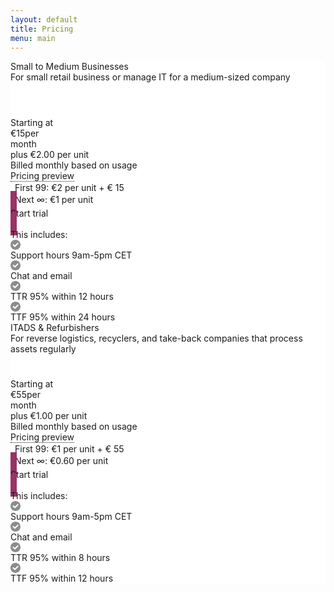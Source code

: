 ```yaml
---
layout: default
title: Pricing
menu: main
---
```

<div class="PricingTable is-whiteButtonText is-lightColorBackground flex-container direction-column justify-content-center align-items-center" data-testid="pricing-table-container" style="--pt-color-primary:#993365; background-color: rgb(255, 255, 255);">
  <div class="IntervalTabs-refContainer"></div>
  <div class="PricingTable-grid">
    <div class="PriceColumn flex-container direction-column justify-content-flex-start align-items-center" data-testid="price-column" style="--pt-animate-in-order:0;">
      <div class="PriceColumn-content flex-container direction-column justify-content-flex-start align-items-center">
        <div class="PriceColumn-aboutProduct flex-container direction-column">        
          <div class="PriceColumn-textAndProductImage flex-container">
            <div class="PriceColumn-textContainerHeightAligner" style="height: 90px;">
              <div class="PriceColumn-textContainer flex-container direction-column">
                <div class="PriceColumn-name flex-container"><span class="Text Text-color--default Text-fontSize--20 Text-fontWeight--600">Small to Medium Businesses</span></div>
                <span class="PriceColumn-description Text Text-color--default Text-fontSize--14">For small retail business or manage IT for a medium-sized company</span>
              </div>
            </div>
          </div>
        </div>
        <div class="PriceColumn-priceAndButton flex-container direction-column">
          <div class="PriceColumn-priceContainerHeightAligner" style="height: 128px;">
            <div class="PriceColumn-priceContainer">
              <div class="flex-container spacing-4 direction-column align-items-flex-start">
                <span class="PriceColumn-startingAtDescription Text Text-color--default Text-fontSize--13">Starting at</span>
                <div class="flex-container align-items-center"><span class="PriceColumn-price Text Text-color--default Text-fontSize--36 Text-fontWeight--700"><span>€15</span></span><span class="PriceColumn-interval Text Text-color--default Text-fontSize--13">per <br>month</span></div>
              </div>
              <div class="PriceColumn-perUnitPriceDescription"><span class="Text Text-color--default Text-fontSize--13">plus €2.00 per unit</span></div>
              <div class="PriceColumn-meteredDescription Text Text-color--default Text-fontSize--13">Billed monthly based on usage</div>
              <div class="Tooltip-Context TierPricingPreview-tooltipContext" style="padding: 0px;">
                <div class="align-items-center">
                  <div class="PriceColumn-meteredDescription Text Text-color--default Text-fontSize--13"><span style="    border-bottom: 1px dotted;">Pricing preview</span></div>
                  <div class="PriceColumn-meteredDescription Text Text-color--default Text-fontSize--13" style="margin-top: 2px">&ensp;First 99: €2 per unit + € 15</div>
                  <div class="PriceColumn-meteredDescription Text Text-color--default Text-fontSize--13" style="margin-top: 2px">&ensp;Next &#8734;: €1 per unit</div>
                </div>
              </div>
            </div>
          </div>
          <a class="Button PriceColumn-button Button--primary Button--lg" type="button" style="background-color: rgb(153, 51, 101); border-color: rgb(153, 51, 101); margin-top: 85px; padding: 10px; max-height: 30px; text-decoration: none !important;" href="https://app.usody.com/new_register/?plan=1" target="_blank">
            <div class="flex-container justify-content-center align-items-center"><span class="Text Text-color--default Text-fontWeight--500 Text--truncate">Start trial</span></div>
          </a>
        </div>
      </div>
      <div class="PriceColumn-featureListContainer flex-container direction-column">
        <span class="PriceColumn-featureListHeader Text Text-color--default Text-fontSize--14">This includes:</span>
        <div class="PriceColumn-featureList flex-container direction-column align-items-flex-start">
          <div class="PriceColumn-feature flex-container align-items-flex-start">
            <div class="PriceColumn-checkContainer flex-container">
              <svg class="InlineSVG Icon PriceColumn-check Icon--sm" focusable="false" fill="#1a1a1a" color="#1a1a1a" fill-opacity="0.5" height="16" viewBox="0 0 16 16" width="16">
                <path d="m8 16c-4.418278 0-8-3.581722-8-8s3.581722-8 8-8 8 3.581722 8 8-3.581722 8-8 8zm3.0832728-11.00479172-4.0832728 4.09057816-1.79289322-1.79289322c-.39052429-.39052429-1.02368927-.39052429-1.41421356 0s-.39052429 1.02368927 0 1.41421356l2.5 2.50000002c.39052429.3905243 1.02368927.3905243 1.41421356 0l4.79037962-4.79768495c.3905243-.3905243.3905243-1.02368927 0-1.41421357-.3905243-.39052429-1.0236893-.39052429-1.4142136 0z" fill-rule="evenodd"></path>
              </svg>
            </div>
            <span class="PriceColumn-featureText Text Text-color--default Text-fontSize--14">Support hours 9am-5pm CET</span>
          </div>
          <div class="PriceColumn-feature flex-container align-items-flex-start">
            <div class="PriceColumn-checkContainer flex-container">
              <svg class="InlineSVG Icon PriceColumn-check Icon--sm" focusable="false" fill="#1a1a1a" color="#1a1a1a" fill-opacity="0.5" height="16" viewBox="0 0 16 16" width="16">
                <path d="m8 16c-4.418278 0-8-3.581722-8-8s3.581722-8 8-8 8 3.581722 8 8-3.581722 8-8 8zm3.0832728-11.00479172-4.0832728 4.09057816-1.79289322-1.79289322c-.39052429-.39052429-1.02368927-.39052429-1.41421356 0s-.39052429 1.02368927 0 1.41421356l2.5 2.50000002c.39052429.3905243 1.02368927.3905243 1.41421356 0l4.79037962-4.79768495c.3905243-.3905243.3905243-1.02368927 0-1.41421357-.3905243-.39052429-1.0236893-.39052429-1.4142136 0z" fill-rule="evenodd"></path>
              </svg>
            </div>
            <span class="PriceColumn-featureText Text Text-color--default Text-fontSize--14">Chat and email</span>
          </div>
          <div class="PriceColumn-feature flex-container align-items-flex-start">
            <div class="PriceColumn-checkContainer flex-container">
              <svg class="InlineSVG Icon PriceColumn-check Icon--sm" focusable="false" fill="#1a1a1a" color="#1a1a1a" fill-opacity="0.5" height="16" viewBox="0 0 16 16" width="16">
                <path d="m8 16c-4.418278 0-8-3.581722-8-8s3.581722-8 8-8 8 3.581722 8 8-3.581722 8-8 8zm3.0832728-11.00479172-4.0832728 4.09057816-1.79289322-1.79289322c-.39052429-.39052429-1.02368927-.39052429-1.41421356 0s-.39052429 1.02368927 0 1.41421356l2.5 2.50000002c.39052429.3905243 1.02368927.3905243 1.41421356 0l4.79037962-4.79768495c.3905243-.3905243.3905243-1.02368927 0-1.41421357-.3905243-.39052429-1.0236893-.39052429-1.4142136 0z" fill-rule="evenodd"></path>
              </svg>
            </div>
            <span class="PriceColumn-featureText Text Text-color--default Text-fontSize--14">TTR 95% within 12 hours</span>
          </div>
          <div class="PriceColumn-feature flex-container align-items-flex-start">
            <div class="PriceColumn-checkContainer flex-container">
              <svg class="InlineSVG Icon PriceColumn-check Icon--sm" focusable="false" fill="#1a1a1a" color="#1a1a1a" fill-opacity="0.5" height="16" viewBox="0 0 16 16" width="16">
                <path d="m8 16c-4.418278 0-8-3.581722-8-8s3.581722-8 8-8 8 3.581722 8 8-3.581722 8-8 8zm3.0832728-11.00479172-4.0832728 4.09057816-1.79289322-1.79289322c-.39052429-.39052429-1.02368927-.39052429-1.41421356 0s-.39052429 1.02368927 0 1.41421356l2.5 2.50000002c.39052429.3905243 1.02368927.3905243 1.41421356 0l4.79037962-4.79768495c.3905243-.3905243.3905243-1.02368927 0-1.41421357-.3905243-.39052429-1.0236893-.39052429-1.4142136 0z" fill-rule="evenodd"></path>
              </svg>
            </div>
            <span class="PriceColumn-featureText Text Text-color--default Text-fontSize--14">TTF 95% within 24 hours</span>
          </div>
        </div>
      </div>
    </div>
    <div class="PriceColumn flex-container direction-column justify-content-flex-start align-items-center" data-testid="price-column" style="--pt-animate-in-order:1;">
      <div class="PriceColumn-content flex-container direction-column justify-content-flex-start align-items-center">
        <div class="PriceColumn-aboutProduct flex-container direction-column">
          <div class="PriceColumn-textAndProductImage flex-container">
            <div class="PriceColumn-textContainerHeightAligner" style="height: 90px;">
              <div class="PriceColumn-textContainer flex-container direction-column">
                <div class="PriceColumn-name flex-container"><span class="Text Text-color--default Text-fontSize--20 Text-fontWeight--600">ITADS &amp; Refurbishers</span></div>
                <span class="PriceColumn-description Text Text-color--default Text-fontSize--14">For reverse logistics, recyclers, and take-back companies that process assets regularly</span>
              </div>
            </div>
          </div>
        </div>
        <div class="PriceColumn-priceAndButton flex-container direction-column">
          <div class="PriceColumn-priceContainerHeightAligner" style="height: 128px;">
            <div class="PriceColumn-priceContainer">
              <div class="flex-container spacing-4 direction-column align-items-flex-start">
                <span class="PriceColumn-startingAtDescription Text Text-color--default Text-fontSize--13">Starting at</span>
                <div class="flex-container align-items-center"><span class="PriceColumn-price Text Text-color--default Text-fontSize--36 Text-fontWeight--700"><span>€55</span></span><span class="PriceColumn-interval Text Text-color--default Text-fontSize--13">per <br>month</span></div>
              </div>
              <div class="PriceColumn-perUnitPriceDescription"><span class="Text Text-color--default Text-fontSize--13">plus €1.00 per unit</span></div>
              <div class="PriceColumn-meteredDescription Text Text-color--default Text-fontSize--13">Billed monthly based on usage</div>
              <div class="Tooltip-Context TierPricingPreview-tooltipContext" style="padding: 0px;">
                <div class="align-items-center">
                  <div class="PriceColumn-meteredDescription Text Text-color--default Text-fontSize--13"><span style="    border-bottom: 1px dotted;">Pricing preview</span></div>
                  <div class="PriceColumn-meteredDescription Text Text-color--default Text-fontSize--13" style="margin-top: 2px">&ensp;First 99: €1 per unit + € 55</div>
                  <div class="PriceColumn-meteredDescription Text Text-color--default Text-fontSize--13" style="margin-top: 2px">&ensp;Next &#8734;: €0.60 per unit</div>
                </div>
              </div>
            </div>
          </div>
          <a class="Button PriceColumn-button Button--primary Button--lg" type="button" style="background-color: rgb(153, 51, 101); border-color: rgb(153, 51, 101); margin-top: 85px; padding: 10px; max-height: 30px; text-decoration: none !important;" href="https://app.usody.com/new_register/?plan=2" target="_blank">
            <div class="flex-container justify-content-center align-items-center"><span class="Text Text-color--default Text-fontWeight--500 Text--truncate">Start trial</span></div>
          </a>
        </div>
      </div>
      <div class="PriceColumn-featureListContainer flex-container direction-column">
        <span class="PriceColumn-featureListHeader Text Text-color--default Text-fontSize--14">This includes:</span>
        <div class="PriceColumn-featureList flex-container direction-column align-items-flex-start">
          <div class="PriceColumn-feature flex-container align-items-flex-start">
            <div class="PriceColumn-checkContainer flex-container">
              <svg class="InlineSVG Icon PriceColumn-check Icon--sm" focusable="false" fill="#1a1a1a" color="#1a1a1a" fill-opacity="0.5" height="16" viewBox="0 0 16 16" width="16">
                <path d="m8 16c-4.418278 0-8-3.581722-8-8s3.581722-8 8-8 8 3.581722 8 8-3.581722 8-8 8zm3.0832728-11.00479172-4.0832728 4.09057816-1.79289322-1.79289322c-.39052429-.39052429-1.02368927-.39052429-1.41421356 0s-.39052429 1.02368927 0 1.41421356l2.5 2.50000002c.39052429.3905243 1.02368927.3905243 1.41421356 0l4.79037962-4.79768495c.3905243-.3905243.3905243-1.02368927 0-1.41421357-.3905243-.39052429-1.0236893-.39052429-1.4142136 0z" fill-rule="evenodd"></path>
              </svg>
            </div>
            <span class="PriceColumn-featureText Text Text-color--default Text-fontSize--14">Support hours 9am-5pm CET</span>
          </div>
          <div class="PriceColumn-feature flex-container align-items-flex-start">
            <div class="PriceColumn-checkContainer flex-container">
              <svg class="InlineSVG Icon PriceColumn-check Icon--sm" focusable="false" fill="#1a1a1a" color="#1a1a1a" fill-opacity="0.5" height="16" viewBox="0 0 16 16" width="16">
                <path d="m8 16c-4.418278 0-8-3.581722-8-8s3.581722-8 8-8 8 3.581722 8 8-3.581722 8-8 8zm3.0832728-11.00479172-4.0832728 4.09057816-1.79289322-1.79289322c-.39052429-.39052429-1.02368927-.39052429-1.41421356 0s-.39052429 1.02368927 0 1.41421356l2.5 2.50000002c.39052429.3905243 1.02368927.3905243 1.41421356 0l4.79037962-4.79768495c.3905243-.3905243.3905243-1.02368927 0-1.41421357-.3905243-.39052429-1.0236893-.39052429-1.4142136 0z" fill-rule="evenodd"></path>
              </svg>
            </div>
            <span class="PriceColumn-featureText Text Text-color--default Text-fontSize--14">Chat and email</span>
          </div>
          <div class="PriceColumn-feature flex-container align-items-flex-start">
            <div class="PriceColumn-checkContainer flex-container">
              <svg class="InlineSVG Icon PriceColumn-check Icon--sm" focusable="false" fill="#1a1a1a" color="#1a1a1a" fill-opacity="0.5" height="16" viewBox="0 0 16 16" width="16">
                <path d="m8 16c-4.418278 0-8-3.581722-8-8s3.581722-8 8-8 8 3.581722 8 8-3.581722 8-8 8zm3.0832728-11.00479172-4.0832728 4.09057816-1.79289322-1.79289322c-.39052429-.39052429-1.02368927-.39052429-1.41421356 0s-.39052429 1.02368927 0 1.41421356l2.5 2.50000002c.39052429.3905243 1.02368927.3905243 1.41421356 0l4.79037962-4.79768495c.3905243-.3905243.3905243-1.02368927 0-1.41421357-.3905243-.39052429-1.0236893-.39052429-1.4142136 0z" fill-rule="evenodd"></path>
              </svg>
            </div>
            <span class="PriceColumn-featureText Text Text-color--default Text-fontSize--14">TTR 95% within 8 hours</span>
          </div>
          <div class="PriceColumn-feature flex-container align-items-flex-start">
            <div class="PriceColumn-checkContainer flex-container">
              <svg class="InlineSVG Icon PriceColumn-check Icon--sm" focusable="false" fill="#1a1a1a" color="#1a1a1a" fill-opacity="0.5" height="16" viewBox="0 0 16 16" width="16">
                <path d="m8 16c-4.418278 0-8-3.581722-8-8s3.581722-8 8-8 8 3.581722 8 8-3.581722 8-8 8zm3.0832728-11.00479172-4.0832728 4.09057816-1.79289322-1.79289322c-.39052429-.39052429-1.02368927-.39052429-1.41421356 0s-.39052429 1.02368927 0 1.41421356l2.5 2.50000002c.39052429.3905243 1.02368927.3905243 1.41421356 0l4.79037962-4.79768495c.3905243-.3905243.3905243-1.02368927 0-1.41421357-.3905243-.39052429-1.0236893-.39052429-1.4142136 0z" fill-rule="evenodd"></path>
              </svg>
            </div>
            <span class="PriceColumn-featureText Text Text-color--default Text-fontSize--14">TTF 95% within 12 hours</span>
          </div>
        </div>
      </div>
    </div>
  </div>
</div>
